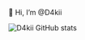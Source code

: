 👋 Hi, I’m @D4kii

![D4kii GitHub stats](https://github-readme-stats.vercel.app/api?username=D4kii&show_icons=true&theme=cobalt)
